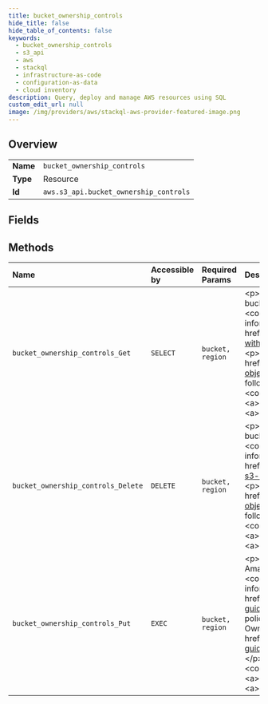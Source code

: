 ```yaml
---
title: bucket_ownership_controls
hide_title: false
hide_table_of_contents: false
keywords:
  - bucket_ownership_controls
  - s3_api
  - aws    
  - stackql
  - infrastructure-as-code
  - configuration-as-data
  - cloud inventory
description: Query, deploy and manage AWS resources using SQL
custom_edit_url: null
image: /img/providers/aws/stackql-aws-provider-featured-image.png
---
```

  
    

## Overview
<table><tbody>
<tr><td><b>Name</b></td><td><code>bucket_ownership_controls</code></td></tr>
<tr><td><b>Type</b></td><td>Resource</td></tr>
<tr><td><b>Id</b></td><td><code>aws.s3_api.bucket_ownership_controls</code></td></tr>
</tbody></table>

## Fields
## Methods
| Name | Accessible by | Required Params | Description |
|:-----|:--------------|:----------------|:------------|
| `bucket_ownership_controls_Get` | `SELECT` | `bucket, region` | &lt;p&gt;Retrieves &lt;code&gt;OwnershipControls&lt;/code&gt; for an Amazon S3 bucket. To use this operation, you must have the &lt;code&gt;s3:GetBucketOwnershipControls&lt;/code&gt; permission. For more information about Amazon S3 permissions, see &lt;a href="https://docs.aws.amazon.com/AmazonS3/latest/userguide/using-with-s3-actions.html"&gt;Specifying permissions in a policy&lt;/a&gt;. &lt;/p&gt; &lt;p&gt;For information about Amazon S3 Object Ownership, see &lt;a href="https://docs.aws.amazon.com/AmazonS3/latest/userguide/about-object-ownership.html"&gt;Using Object Ownership&lt;/a&gt;. &lt;/p&gt; &lt;p&gt;The following operations are related to &lt;code&gt;GetBucketOwnershipControls&lt;/code&gt;:&lt;/p&gt; &lt;ul&gt; &lt;li&gt; &lt;p&gt; &lt;a&gt;PutBucketOwnershipControls&lt;/a&gt; &lt;/p&gt; &lt;/li&gt; &lt;li&gt; &lt;p&gt; &lt;a&gt;DeleteBucketOwnershipControls&lt;/a&gt; &lt;/p&gt; &lt;/li&gt; &lt;/ul&gt; |
| `bucket_ownership_controls_Delete` | `DELETE` | `bucket, region` | &lt;p&gt;Removes &lt;code&gt;OwnershipControls&lt;/code&gt; for an Amazon S3 bucket. To use this operation, you must have the &lt;code&gt;s3:PutBucketOwnershipControls&lt;/code&gt; permission. For more information about Amazon S3 permissions, see &lt;a href="https://docs.aws.amazon.com/AmazonS3/latest/dev/using-with-s3-actions.html"&gt;Specifying Permissions in a Policy&lt;/a&gt;.&lt;/p&gt; &lt;p&gt;For information about Amazon S3 Object Ownership, see &lt;a href="https://docs.aws.amazon.com/AmazonS3/latest/dev/about-object-ownership.html"&gt;Using Object Ownership&lt;/a&gt;. &lt;/p&gt; &lt;p&gt;The following operations are related to &lt;code&gt;DeleteBucketOwnershipControls&lt;/code&gt;:&lt;/p&gt; &lt;ul&gt; &lt;li&gt; &lt;p&gt; &lt;a&gt;GetBucketOwnershipControls&lt;/a&gt; &lt;/p&gt; &lt;/li&gt; &lt;li&gt; &lt;p&gt; &lt;a&gt;PutBucketOwnershipControls&lt;/a&gt; &lt;/p&gt; &lt;/li&gt; &lt;/ul&gt; |
| `bucket_ownership_controls_Put` | `EXEC` | `bucket, region` | &lt;p&gt;Creates or modifies &lt;code&gt;OwnershipControls&lt;/code&gt; for an Amazon S3 bucket. To use this operation, you must have the &lt;code&gt;s3:PutBucketOwnershipControls&lt;/code&gt; permission. For more information about Amazon S3 permissions, see &lt;a href="https://docs.aws.amazon.com/AmazonS3/latest/user-guide/using-with-s3-actions.html"&gt;Specifying permissions in a policy&lt;/a&gt;. &lt;/p&gt; &lt;p&gt;For information about Amazon S3 Object Ownership, see &lt;a href="https://docs.aws.amazon.com/AmazonS3/latest/user-guide/about-object-ownership.html"&gt;Using object ownership&lt;/a&gt;. &lt;/p&gt; &lt;p&gt;The following operations are related to &lt;code&gt;PutBucketOwnershipControls&lt;/code&gt;:&lt;/p&gt; &lt;ul&gt; &lt;li&gt; &lt;p&gt; &lt;a&gt;GetBucketOwnershipControls&lt;/a&gt; &lt;/p&gt; &lt;/li&gt; &lt;li&gt; &lt;p&gt; &lt;a&gt;DeleteBucketOwnershipControls&lt;/a&gt; &lt;/p&gt; &lt;/li&gt; &lt;/ul&gt; |

